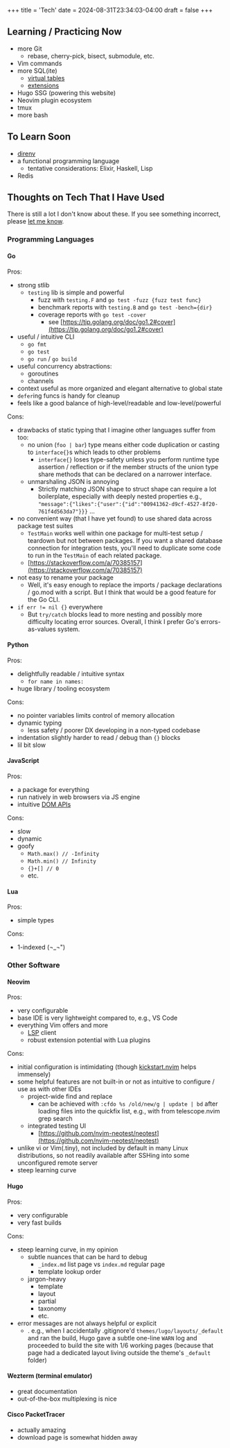 +++
title = 'Tech'
date = 2024-08-31T23:34:03-04:00
draft = false
+++

## Learning / Practicing Now

-   more Git
    -   rebase, cherry-pick, bisect, submodule, etc.
-   Vim commands
-   more SQL(ite)
    -   [virtual tables](https://sqlite.org/fts5.html)
    -   [extensions](https://sqlite.org/spellfix1.html)
-   Hugo SSG (powering this website)
-   Neovim plugin ecosystem
-   tmux
-   more bash

## To Learn Soon

-   [direnv](https://direnv.net/)
-   a functional programming language
    -   tentative considerations: Elixir, Haskell, Lisp
-   Redis

## Thoughts on Tech That I Have Used

There is still a lot I don't know about these. If you see something incorrect, please [let me know](mailto:jxl1729@miami.edu).

### Programming Languages

#### Go

Pros:

-   strong stlib
    -   `testing` lib is simple and powerful
        -   fuzz with `testing.F` and `go test -fuzz {fuzz test func}`
        -   benchmark reports with `testing.B` and `go test -bench={dir}`
        -   coverage reports with `go test -cover`
            -   see [https://tip.golang.org/doc/go1.2#cover](https://tip.golang.org/doc/go1.2#cover)
-   useful / intuitive CLI
    -   `go fmt`
    -   `go test`
    -   `go run` / `go build`
-   useful concurrency abstractions:
    -   goroutines
    -   channels
-   context useful as more organized and elegant alternative to global state
-   `defer`ing funcs is handy for cleanup
-   feels like a good balance of high-level/readable and low-level/powerful

Cons:

-   drawbacks of static typing that I imagine other languages suffer from too:
    -   no union (`foo | bar`) type means either code duplication or casting to `interface{}`s which leads to other problems
        -   `interface{}` loses type-safety unless you perform runtime type assertion / reflection or if the member structs of the union type share methods that can be declared on a narrower interface.
    -   unmarshaling JSON is annoying
        -   Strictly matching JSON shape to struct shape can require a lot boilerplate, especially with deeply nested properties e.g., `"message":{"likes":{"user":{"id":"00941362-d9cf-4527-8f20-761f4d563da7"}}}` ...
-   no convenient way (that I have yet found) to use shared data across package test suites
    -   `TestMain` works well within one package for multi-test setup / teardown but not between packages. If you want a shared database connection for integration tests, you'll need to duplicate some code to run in the `TestMain` of each related package.
    -   [https://stackoverflow.com/a/70385157](https://stackoverflow.com/a/70385157)
-   not easy to rename your package
    -   Well, it's easy enough to replace the imports / package declarations / go.mod with a script. But I think that would be a good feature for the Go CLI.
-   `if err != nil {}` everywhere
    -   But `try/catch` blocks lead to more nesting and possibly more difficulty locating error sources. Overall, I think I prefer Go's errors-as-values system.

#### Python

Pros:

-   delightfully readable / intuitive syntax
    -   `for name in names:`
-   huge library / tooling ecosystem

Cons:

-   no pointer variables limits control of memory allocation
-   dynamic typing
    -   less safety / poorer DX developing in a non-typed codebase
-   indentation slightly harder to read / debug than `{}` blocks
-   lil bit slow

#### JavaScript

Pros:

-   a package for everything
-   run natively in web browsers via JS engine
-   intuitive [DOM APIs](https://en.wikipedia.org/wiki/Document_Object_Model#Manipulating_the_DOM_tree)

Cons:

-   slow
-   dynamic
-   goofy
    -   `Math.max() // -Infinity`
    -   `Math.min() // Infinity`
    -   `{}+[] // 0`
    -   etc.

#### Lua

Pros:

-   simple types

Cons:

-   1-indexed (¬_¬")

### Other Software

#### Neovim

Pros:

-   very configurable
-   base IDE is very lightweight compared to, e.g., VS Code
-   everything Vim offers and more
    -   [LSP](../tech-qna#what-is-lsp-what-problems-does-it-solve) client
    -   robust extension potential with Lua plugins

Cons:

-   initial configuration is intimidating (though [kickstart.nvim](https://github.com/nvim-lua/kickstart.nvim) helps immensely)
-   some helpful features are not built-in or not as intuitive to configure / use as with other IDEs
    -   project-wide find and replace
        -   can be achieved with `:cfdo %s /old/new/g | update | bd` after loading files into the quickfix list, e.g., with <c-Q> from telescope.nvim grep search
    -   integrated testing UI
        -   [https://github.com/nvim-neotest/neotest](https://github.com/nvim-neotest/neotest)
-   unlike vi or Vim(.tiny), not included by default in many Linux distributions, so not readily available after SSHing into some unconfigured remote server
-   steep learning curve

#### Hugo

Pros:

-   very configurable
-   very fast builds

Cons:

-   steep learning curve, in my opinion
    -   subtle nuances that can be hard to debug
        -   `_index.md` list page vs `index.md` regular page
        -   template lookup order
    -   jargon-heavy
        -   template
        -   layout
        -   partial
        -   taxonomy
        -   etc.
-   error messages are not always helpful or explicit
    -   . e.g., when I accidentally .gitignore'd `themes/lugo/layouts/_default` and ran the build, Hugo gave a subtle one-line `WARN` log and proceeded to build the site with 1/6 working pages (because that page had a dedicated layout living outside the theme's `_default` folder)

#### Wezterm (terminal emulator)

-   great documentation
-   out-of-the-box multiplexing is nice

#### Cisco PacketTracer

-   actually amazing
-   download page is somewhat hidden away
